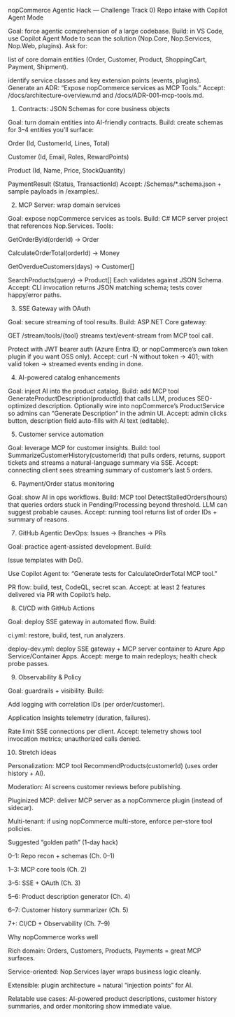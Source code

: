 nopCommerce Agentic Hack — Challenge Track
0) Repo intake with Copilot Agent Mode

Goal: force agentic comprehension of a large codebase.
Build: in VS Code, use Copilot Agent Mode to scan the solution (Nop.Core, Nop.Services, Nop.Web, plugins). Ask for:

list of core domain entities (Order, Customer, Product, ShoppingCart, Payment, Shipment).

identify service classes and key extension points (events, plugins).
Generate an ADR: “Expose nopCommerce services as MCP Tools.”
Accept: /docs/architecture-overview.md and /docs/ADR-001-mcp-tools.md.

1) Contracts: JSON Schemas for core business objects

Goal: turn domain entities into AI-friendly contracts.
Build: create schemas for 3–4 entities you’ll surface:

Order (Id, CustomerId, Lines, Total)

Customer (Id, Email, Roles, RewardPoints)

Product (Id, Name, Price, StockQuantity)

PaymentResult (Status, TransactionId)
Accept: /Schemas/*.schema.json + sample payloads in /examples/.

2) MCP Server: wrap domain services

Goal: expose nopCommerce services as tools.
Build: C# MCP server project that references Nop.Services. Tools:

GetOrderById(orderId) → Order

CalculateOrderTotal(orderId) → Money

GetOverdueCustomers(days) → Customer[]

SearchProducts(query) → Product[]
Each validates against JSON Schema.
Accept: CLI invocation returns JSON matching schema; tests cover happy/error paths.

3) SSE Gateway with OAuth

Goal: secure streaming of tool results.
Build: ASP.NET Core gateway:

GET /stream/tools/{tool} streams text/event-stream from MCP tool call.

Protect with JWT bearer auth (Azure Entra ID, or nopCommerce’s own token plugin if you want OSS only).
Accept: curl -N without token → 401; with valid token → streamed events ending in done.

4) AI-powered catalog enhancements

Goal: inject AI into the product catalog.
Build: add MCP tool GenerateProductDescription(productId) that calls LLM, produces SEO-optimized description. Optionally wire into nopCommerce’s ProductService so admins can “Generate Description” in the admin UI.
Accept: admin clicks button, description field auto-fills with AI text (editable).

5) Customer service automation

Goal: leverage MCP for customer insights.
Build: tool SummarizeCustomerHistory(customerId) that pulls orders, returns, support tickets and streams a natural-language summary via SSE.
Accept: connecting client sees streaming summary of customer’s last 5 orders.

6) Payment/Order status monitoring

Goal: show AI in ops workflows.
Build: MCP tool DetectStalledOrders(hours) that queries orders stuck in Pending/Processing beyond threshold. LLM can suggest probable causes.
Accept: running tool returns list of order IDs + summary of reasons.

7) GitHub Agentic DevOps: Issues → Branches → PRs

Goal: practice agent-assisted development.
Build:

Issue templates with DoD.

Use Copilot Agent to: “Generate tests for CalculateOrderTotal MCP tool.”

PR flow: build, test, CodeQL, secret scan.
Accept: at least 2 features delivered via PR with Copilot’s help.

8) CI/CD with GitHub Actions

Goal: deploy SSE gateway in automated flow.
Build:

ci.yml: restore, build, test, run analyzers.

deploy-dev.yml: deploy SSE gateway + MCP server container to Azure App Service/Container Apps.
Accept: merge to main redeploys; health check probe passes.

9) Observability & Policy

Goal: guardrails + visibility.
Build:

Add logging with correlation IDs (per order/customer).

Application Insights telemetry (duration, failures).

Rate limit SSE connections per client.
Accept: telemetry shows tool invocation metrics; unauthorized calls denied.

10) Stretch ideas

Personalization: MCP tool RecommendProducts(customerId) (uses order history + AI).

Moderation: AI screens customer reviews before publishing.

Pluginized MCP: deliver MCP server as a nopCommerce plugin (instead of sidecar).

Multi-tenant: if using nopCommerce multi-store, enforce per-store tool policies.

Suggested “golden path” (1-day hack)

0–1: Repo recon + schemas (Ch. 0–1)

1–3: MCP core tools (Ch. 2)

3–5: SSE + OAuth (Ch. 3)

5–6: Product description generator (Ch. 4)

6–7: Customer history summarizer (Ch. 5)

7+: CI/CD + Observability (Ch. 7–9)

Why nopCommerce works well

Rich domain: Orders, Customers, Products, Payments = great MCP surfaces.

Service-oriented: Nop.Services layer wraps business logic cleanly.

Extensible: plugin architecture = natural “injection points” for AI.

Relatable use cases: AI-powered product descriptions, customer history summaries, and order monitoring show immediate value.